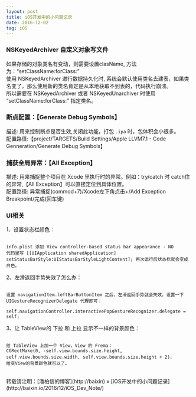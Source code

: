 ```yaml
---
layout: post
title: iOS开发中的小问题记录
date: 2016-12-02 
tag: iOS
---
```


### NSKeyedArchiver 自定义对象写文件


如果存储的对象类名有变动，则需要设置clasName, 方法为：“setClassName:forClass:”        
使用 NSKeyedArchiver 进行数据持久化时, 系统会默认使用类名去建表，如果类名变了，那么使用新的类名肯定是从本地获取不到表的，代码执行崩溃。     
所以需要在 NSKeyedArchiver 或者 NSKeyedUnarchiver 时使用 “setClassName:forClass:” 指定类名。 


### 断点配置：【Generate Debug Symbols】     

描述: 用来控制断点是否生效,关闭此功能，打包 `.ipa` 时，包体积会小很多。    
配置路径:【project/TARGETS/Build Settings/Apple LLVM7.1 - Code Genneration/Generate Debug Symbols】    


### 捕获全局异常：【All Exception】    

描述: 用来捕捉整个项目在 Xcode 里执行时的异常。例如：try/catch 时 catch住的异常,【All Exception】可以直接定位到具体位置。     
配置路径: 异常捕捉(commod+7)/Xcode左下角点击+/Add Exception Breakpoint/完成(回车键)  


### UI相关

1、设置状态栏颜色：

```

info.plist 添加 View controller-based status bar appearance - NO     
代码里写 [[UIApplication sharedApplication] setStatusBarStyle:UIStatusBarStyleLightContent]; 再次运行后状态栏就会变成白色。    

```

2、左滑返回手势失效了怎么办：   

```    

设置 navigationItem.leftBarButtonItem 之后，左滑返回手势就会失效。设置一下 UIGestureRecognizerDelegate 代理即可：

self.navigationController.interactivePopGestureRecognizer.delegate = self;

```

3、让 TableView的 下拉 和 上拉 显示不一样的背景颜色：

```

给 TableView 上加一个 View，View 的 Frema：
CGRectMake(0, -self.view.bounds.size.height, self.view.bounds.size.width, self.view.bounds.size.height + 2)，
给变View的背景颜色就可以了。

```


<br>
转载请注明：[潘柏信的博客](http://baixin) » [iOS开发中的小问题记录](http://baixin.io/2016/12/iOS_Dev_Note/)  


